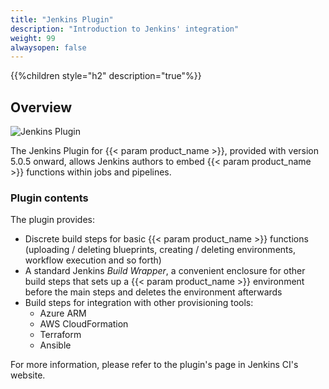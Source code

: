 ```yaml
---
title: "Jenkins Plugin"
description: "Introduction to Jenkins' integration"
weight: 99
alwaysopen: false
---
```


{{%children style="h2" description="true"%}}

## Overview

![Jenkins Plugin]( /images/jenkins/jenkins-plugin.png )

The Jenkins Plugin for {{< param product_name >}}, provided with version 5.0.5 onward, allows Jenkins authors
to embed {{< param product_name >}} functions within jobs and pipelines.

### Plugin contents

The plugin provides:

* Discrete build steps for basic {{< param product_name >}} functions (uploading / deleting blueprints, creating / deleting environments, workflow execution and so forth)
* A standard Jenkins _Build Wrapper_, a convenient enclosure for other build steps that sets up a {{< param product_name >}} environment before the main steps and deletes the environment afterwards
* Build steps for integration with other provisioning tools:
    * Azure ARM
    * AWS CloudFormation
    * Terraform
    * Ansible
    
For more information, please refer to the plugin's page in Jenkins CI's website.
